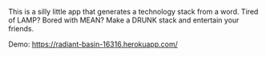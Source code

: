 This is a silly little app that generates a technology stack from a word. Tired of LAMP? Bored with MEAN? Make a DRUNK stack and entertain your friends.

Demo: https://radiant-basin-16316.herokuapp.com/
